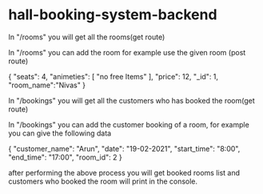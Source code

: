 # hall-booking-system-backend

In "/rooms" you will get all the rooms(get route)

In "/rooms" you can add the room for example use the given room (post route)


{
    "seats": 4,
    "animeties": [ "no free Items" ],
    "price": 12,
    "_id": 1,
    "room_name":"Nivas"
}


In "/bookings" you will get all the customers who has booked the room(get route)

In "/bookings" you can add the customer booking of a room, for example you can give the following data


{
    "customer_name": "Arun",
    "date": "19-02-2021",
    "start_time": "8:00",
    "end_time": "17:00",
    "room_id": 2
}


after performing the above process you will get booked rooms list and customers who booked the room will print in the console.
